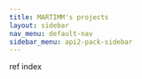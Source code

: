 ```yaml
---
title: MARTIMM's projects
layout: sidebar
nav_menu: default-nav
sidebar_menu: api2-pack-sidebar
---
```

ref index